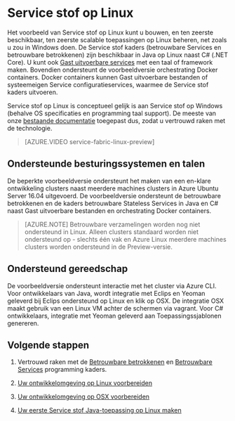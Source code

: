 <properties
   pageTitle="Azure-Service stof op Linux | Microsoft Azure"
   description="Service stof clusters ondersteuning Linux en Java, wat inhoudt dat u kunt wel om te implementeren en host Service stof toepassingen geschreven in Java en C# op Linux."
   services="service-fabric"
   documentationCenter=".net"
   authors="mani-ramaswamy"
   manager="timlt"
   editor=""/>

<tags
   ms.service="service-fabric"
   ms.devlang="Java"
   ms.topic="article"
   ms.tgt_pltfrm="NA"
   ms.workload="NA"
   ms.date="09/26/2016"
   ms.author="SubramaR"/>

# <a name="service-fabric-on-linux"></a>Service stof op Linux

Het voorbeeld van Service stof op Linux kunt u bouwen, en ten zeerste beschikbaar, ten zeerste scalable toepassingen op Linux beheren, net zoals u zou in Windows doen. De Service stof kaders (betrouwbare Services en betrouwbare betrokkenen) zijn beschikbaar in Java op Linux naast C# (.NET Core).  U kunt ook [Gast uitvoerbare services](service-fabric-deploy-existing-app.md) met een taal of framework maken. Bovendien ondersteunt de voorbeeldversie orchestrating Docker containers. Docker containers kunnen Gast uitvoerbare bestanden of systeemeigen Service configuratieservices, waarmee de Service stof kaders uitvoeren.

Service stof op Linux is conceptueel gelijk is aan Service stof op Windows (behalve OS specificaties en programming taal support). De meeste van onze [bestaande documentatie](http://aka.ms/servicefabricdocs) toegepast dus, zodat u vertrouwd raken met de technologie.

> [AZURE.VIDEO service-fabric-linux-preview]

## <a name="supported-operating-systems-and-programming-languages"></a>Ondersteunde besturingssystemen en talen

De beperkte voorbeeldversie ondersteunt het maken van een en-klare ontwikkeling clusters naast meerdere machines clusters in Azure Ubuntu Server 16.04 uitgevoerd. De voorbeeldversie ondersteunt de betrouwbare betrokkenen en de kaders betrouwbare Stateless Services in Java en C# naast Gast uitvoerbare bestanden en orchestrating Docker containers.  

>[AZURE.NOTE] Betrouwbare verzamelingen worden nog niet ondersteund in Linux. Alleen clusters standaard worden niet ondersteund op - slechts één vak en Azure Linux meerdere machines clusters worden ondersteund in de Preview-versie.

## <a name="supported-tooling"></a>Ondersteund gereedschap

De voorbeeldversie ondersteunt interactie met het cluster via Azure CLI. Voor ontwikkelaars van Java, wordt integratie met Eclips en Yeoman geleverd bij Eclips ondersteund op Linux en klik op OSX. De integratie OSX maakt gebruik van een Linux VM achter de schermen via vagrant. Voor C# ontwikkelaars, integratie met Yeoman geleverd aan Toepassingssjablonen genereren.

## <a name="next-steps"></a>Volgende stappen


1. Vertrouwd raken met de [Betrouwbare betrokkenen](service-fabric-reliable-actors-introduction.md) en [Betrouwbare Services](service-fabric-reliable-services-introduction.md) programming kaders.

2. [Uw ontwikkelomgeving op Linux voorbereiden](service-fabric-get-started-linux.md)

3. [Uw ontwikkelomgeving op OSX voorbereiden](service-fabric-get-started-mac.md)

4. [Uw eerste Service stof Java-toepassing op Linux maken](service-fabric-create-your-first-linux-application-with-java.md)
